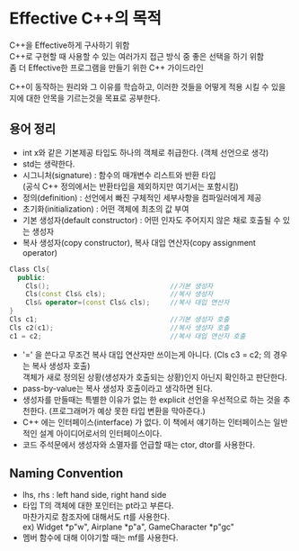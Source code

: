 # Effective C++의 목적
C++을 Effective하게 구사하기 위함  
C++로 구현할 때 사용할 수 있는 여러가지 접근 방식 중 좋은 선택을 하기 위함  
좀 더 Effective한 프로그램을 만들기 위한 C++ 가이드라인  

C++이 동작하는 원리와 그 이유를 학습하고, 이러한 것들을 어떻게 적용 시킬 수 있을지에 대한 안목을 기르는것을 목표로 공부한다.  

## 용어 정리 
- int x와 같은 기본제공 타입도 하나의 객체로 취급한다. (객체 선언으로 생각)
- std는 생략한다.  
- 시그니처(signature) : 함수의 매개변수 리스트와 반환 타입  
(공식 C++ 정의에서는 반환타입을 제외하지만 여기서는 포함시킴)
- 정의(definition) : 선언에서 빠진 구체적인 세부사항을 컴파일러에게 제공  
- 초기화(initialization) : 어떤 객체에 최초의 값 부여  
- 기본 생성자(default constructor) : 어떤 인자도 주어지지 않은 채로 호출될 수 있는 생성자  
- 복사 생성자(copy constructor), 복사 대입 연산자(copy assignment operator)  
```C++
Class Cls{
  public:
    Cls();                              //기본 생성자
    Cls(const Cls& cls);                //복사 생성자
    Cls& operator=(const Cls& cls);     //복사 대입 연산자
}
Cls c1;                                 //기본 생성자 호출
Cls c2(c1);                             //복사 생성자 호출
c1 = c2;                                //복사 대입 연산자 호출
```  
- '=' 을 쓴다고 무조건 복사 대입 연산자만 쓰이는게 아니다.  (Cls c3 = c2; 의 경우는 복사 생성자 호출)  
객체가 새로 정의된 상황(생성자가 호출되는 상황)인지 아닌지 확인하고 판단한다.  
- pass-by-value는 복사 생성자 호출이라고 생각하면 된다.  
- 생성자를 만들때는 특별한 이유가 없는 한 explicit 선언을 우선적으로 하는 것을 추천한다.
(프로그래머가 예상 못한 타입 변환을 막아준다.)
- C++ 에는 인터페이스(interface) 가 없다. 
이 책에서 얘기하는 인터페이스는 일반적인 설계 아이디어로서의 인터페이스이다.  
- 코드 주석문에서 생성자와 소멸자를 언급할 때는 ctor, dtor를 사용한다.  

## Naming Convention  
- lhs, rhs : left hand side, right hand side  
- 타입 T의 객체에 대한 포인터는 pt라고 부른다.  
마찬가지로 참조자에 대해서도 rt를 사용한다.  
ex) Widget *p"w", Airplane *p"a", GameCharacter *p"gc"  
- 멤버 함수에 대해 이야기할 때는 mf를 사용한다.  
